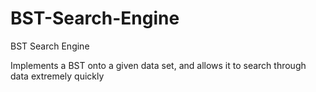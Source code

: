 # BST-Search-Engine
BST Search Engine

Implements a BST onto a given data set, and allows it to search through data extremely quickly
